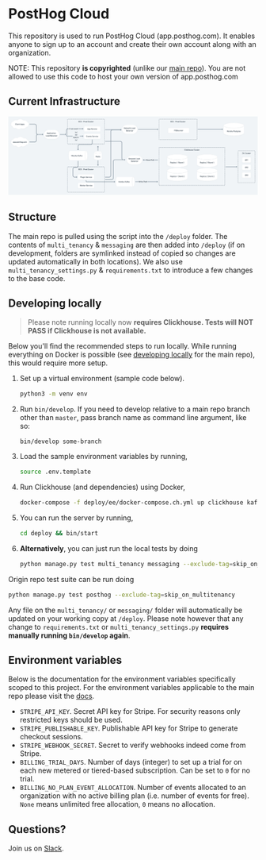 # PostHog Cloud

This repository is used to run PostHog Cloud (app.posthog.com). It enables anyone to sign up to an account and create their own account along with an organization.

NOTE: This repository **is copyrighted** (unlike our [main repo](https://github.com/posthog/posthog)). You are not allowed to use this code to host your own version of app.posthog.com

## Current Infrastructure

![Infra Diagram](docs/images/infra.png?raw=true)

## Structure

The main repo is pulled using the script into the `/deploy` folder. The contents of `multi_tenancy` & `messaging` are then added into `/deploy` (if on development, folders are symlinked instead of copied so changes are updated automatically in both locations). We also use `multi_tenancy_settings.py` & `requirements.txt` to introduce a few changes to the base code.

## Developing locally

> Please note running locally now **requires Clickhouse. Tests will NOT PASS if Clickhouse is not available.**

Below you'll find the recommended steps to run locally. While running everything on Docker is possible (see [developing locally](https://posthog.com/docs/developing-locally) for the main repo), this would require more setup.

1. Set up a virtual environment (sample code below).
   ```bash
   python3 -m venv env
   ```
1. Run `bin/develop`. If you need to develop relative to a main repo branch other than `master`, pass branch name as command line argument, like so:
   ```
   bin/develop some-branch
   ```
1. Load the sample environment variables by running,
   ```bash
   source .env.template
   ```
1. Run Clickhouse (and dependencies) using Docker,
   ```bash
   docker-compose -f deploy/ee/docker-compose.ch.yml up clickhouse kafka zookeeper
   ```
1. You can run the server by running,
   ```bash
   cd deploy && bin/start
   ```
1. **Alternatively**, you can just run the local tests by doing
   ```bash
   python manage.py test multi_tenancy messaging --exclude-tag=skip_on_multitenancy
   ```

Origin repo test suite can be run doing

```bash
python manage.py test posthog --exclude-tag=skip_on_multitenancy
```

Any file on the `multi_tenancy/` or `messaging/` folder will automatically be updated on your working copy at `/deploy`. Please note however that any change to `requirements.txt` or `multi_tenancy_settings.py` **requires manually running `bin/develop` again**.

## Environment variables

Below is the documentation for the environment variables specifically scoped to this project. For the environment variables applicable to the main repo please visit the [docs](https://posthog.com/docs/configuring-posthog/environment-variables).

- `STRIPE_API_KEY`. Secret API key for Stripe. For security reasons only restricted keys should be used.
- `STRIPE_PUBLISHABLE_KEY`. Publishable API key for Stripe to generate checkout sessions.
- `STRIPE_WEBHOOK_SECRET`. Secret to verify webhooks indeed come from Stripe.
- `BILLING_TRIAL_DAYS`. Number of days (integer) to set up a trial for on each new metered or tiered-based subscription. Can be set to `0` for no trial.
- `BILLING_NO_PLAN_EVENT_ALLOCATION`. Number of events allocated to an organization with no active billing plan (i.e. number of events for free). `None` means unlimited free allocation, `0` means no allocation.

## Questions?

Join us on [Slack][slack].

[slack]: https://posthog.com/slack?utm_medium=readme&utm_campaign=posthog-production&utm_source=github.com
